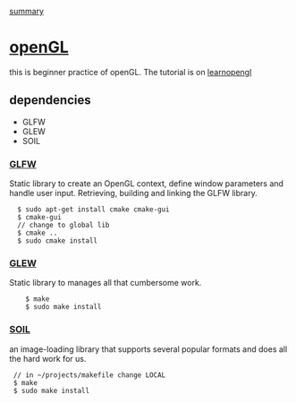 [summary](https://www.dropbox.com/s/fogb8huysbt53vp/openGL.pdf?dl=0)
# [openGL](https://www.opengl.org/)
this is beginner practice of openGL. The tutorial is on
[learnopengl](https://learnopengl.com/ )
## dependencies
  * GLFW 
  * GLEW
  * SOIL

### [GLFW]( http://www.glfw.org/download.html )
Static library to create an OpenGL context, define window parameters and handle user input. Retrieving, building and linking the GLFW library.

      $ sudo apt-get install cmake cmake-gui
      $ cmake-gui
      // change to global lib
      $ cmake ..
      $ sudo cmake install
### [GLEW]( http://glew.sourceforge.net/index.html ) 
Static library to manages all that cumbersome work.
       
        $ make 
        $ sudo make install

### [SOIL]( http://www.lonesock.net/soil.html)
an image-loading library that supports several popular formats and does all the hard work for us.
     
     // in ~/projects/makefile change LOCAL
     $ make
     $ sudo make install


